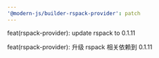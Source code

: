 ```yaml
---
'@modern-js/builder-rspack-provider': patch
---
```


feat(rspack-provider): update rspack to 0.1.11

feat(rspack-provider): 升级 rspack 相关依赖到 0.1.11
